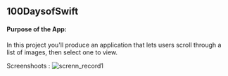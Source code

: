 ## 100DaysofSwift
#### Purpose of the App:

In this project you'll produce an application that lets users scroll through a list of images, then select one to view.

Screenshoots :
![screnn_record1](https://user-images.githubusercontent.com/100798803/159555153-18d1212d-860c-4ad7-98cf-8252fdd11ef9.gif)
